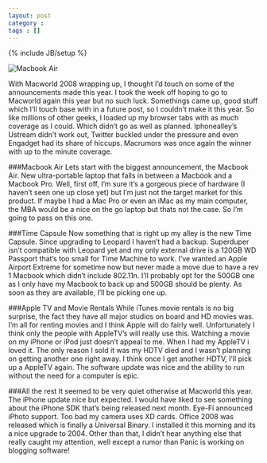 ```yaml
---
layout: post
category :
tags : []
---
```

{% include JB/setup %}



![Macbook Air](http://www.the8thsign.com/wp-content/uploads/2008/01/gallery-big-04.jpg)

With Macworld 2008 wrapping up, I thought I’d touch on some of the announcements made this year. I took the week off hoping to go to Macworld again this year but no such luck. Somethings came up, good stuff which I’ll touch base with in a future post, so I couldn’t make it this year. So like millions of other geeks, I loaded up my browser tabs with as much coverage as I could. Which didn’t go as well as planned. Iphonealley’s Ustream didn’t work out, Twitter buckled under the pressure and even Engadget had its share of hiccups. Macrumors was once again the winner with up to the minute coverage.

###Macbook Air
Lets start with the biggest announcement, the Macbook Air. New ultra-portable laptop that falls in between a Macbook and a Macbook Pro. Well, first off, I’m sure it’s a gorgeous piece of hardware (I haven’t seen one up close yet) but I’m just not the target market for this product. If maybe I had a Mac Pro or even an iMac as my main computer, the MBA would be a nice on the go laptop but thats not the case. So I’m going to pass on this one.

###Time Capsule
Now something that is right up my alley is the new Time Capsule. Since upgrading to Leopard I haven’t had a backup. Superduper isn’t compatible with Leopard yet and my only external drive is a 120GB WD Passport that’s too small for Time Machine to work. I’ve wanted an Apple Airport Extreme for sometime now but never made a move due to have a rev 1 Macbook which didn’t include 802.11n. I’ll probably opt for the 500GB one as I only have my Macbook to back up and 500GB should be plenty. As soon as they are available, I’ll be picking one up.

###Apple TV and Movie Rentals
While iTunes movie rentals is no big surprise, the fact they have all major studios on board and HD movies was. I’m all for renting movies and I think Apple will do fairly well. Unfortunately I think only the people with AppleTV’s will really use this. Watching a movie on my iPhone or iPod just doesn’t appeal to me. When I had my AppleTV i loved it. The only reason I sold it was my HDTV died and I wasn’t planning on getting another one right away. I think once I get another HDTV, I’ll pick up a AppleTV again. The software update was nice and the ability to run without the need for a computer is epic.

###All the rest
It seemed to be very quiet otherwise at Macworld this year. The iPhone update nice but expected. I would have liked to see something about the iPhone SDK that’s being released next month. Eye-Fi announced iPhoto support. Too bad my camera uses XD cards. Office 2008 was released which is finally a Universal Binary. I installed it this morning and its a nice upgrade to 2004. Other than that, I didn’t hear anything else that really caught my attention, well except a rumor than Panic is working on blogging software!